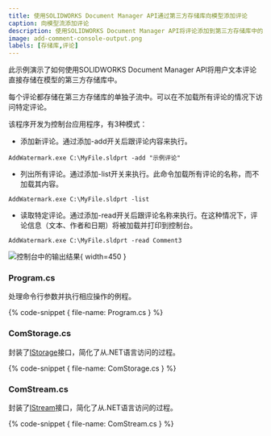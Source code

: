 ```yaml
---
title: 使用SOLIDWORKS Document Manager API通过第三方存储库向模型添加评论
caption: 向模型流添加评论
description: 使用SOLIDWORKS Document Manager API将评论添加到第三方存储库中的模型
image: add-comment-console-output.png
labels: [存储库,评论]
---
```

此示例演示了如何使用SOLIDWORKS Document Manager API将用户文本评论直接存储在模型的第三方存储库中。

每个评论都存储在第三方存储库的单独子流中。可以在不加载所有评论的情况下访问特定评论。

该程序开发为控制台应用程序，有3种模式：

* 添加新评论。通过添加-add开关后跟评论内容来执行。

~~~
AddWatermark.exe C:\MyFile.sldprt -add "示例评论"
~~~

* 列出所有评论。通过添加-list开关来执行。此命令加载所有评论的名称，而不加载其内容。

~~~
AddWatermark.exe C:\MyFile.sldprt -list
~~~

* 读取特定评论。通过添加-read开关后跟评论名称来执行。在这种情况下，评论信息（文本、作者和日期）将被加载并打印到控制台。

~~~
AddWatermark.exe C:\MyFile.sldprt -read Comment3
~~~

![控制台中的输出结果](add-comment-console-output.png){ width=450 }

### Program.cs

处理命令行参数并执行相应操作的例程。

{% code-snippet { file-name: Program.cs } %}

### ComStorage.cs

封装了[IStorage](https://docs.microsoft.com/en-us/windows/desktop/api/objidl/nn-objidl-istorage)接口，简化了从.NET语言访问的过程。

{% code-snippet { file-name: ComStorage.cs } %}

### ComStream.cs

封装了[IStream](https://docs.microsoft.com/en-us/windows/desktop/api/objidl/nn-objidl-istream)接口，简化了从.NET语言访问的过程。

{% code-snippet { file-name: ComStream.cs } %}